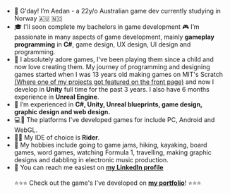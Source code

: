 - 🦘 G'day! I’m Aedan - a 22y/o Australian game dev currently studying in Norway 🇦🇺 🇳🇴 
- 🎓 I'll soon complete my bachelors in game development 🎮 I’m passionate in many aspects of game development, mainly **gameplay programming** in **C#**, game design, UX design, UI design and programming.  
- 🐣 I absolutely adore games, I've been playing them since a child and now love creating them. My journey  of programming and designing games started when I was 13 years old making games on MIT's Scratch [(Where one of my projects got featured on the front page)](https://scratch.mit.edu/projects/11436928/) and now I develop in **Unity** full time for the past 3 years. I also have 6 months experience in **Unreal Engine**.
- 🔧 I’m experienced in **C#, Unity, Unreal blueprints, game design, graphic design and web design.**
- 💻📲 The platforms I've developed games for include PC, Android and WebGL.
- 👨‍💻 My IDE of choice is **Rider**.
- 🛶 My hobbies include going to game jams, hiking, kayaking, board games, word games, watching Formula 1, travelling, making graphic designs and dabbling in electronic music production.
- 📨 You can reach me easiest on [**my LinkedIn profile**](www.linkedin.com/in/aedans)
<br> <br>⭐⭐⭐ Check out the game's I've developed on <a href="https://aedan.site">**my portfolio**</a>! ⭐⭐⭐
